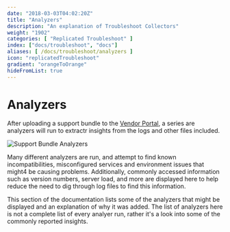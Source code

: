 ```yaml
---
date: "2018-03-03T04:02:20Z"
title: "Analyzers"
description: "An explanation of Troubleshoot Collectors"
weight: "1902"
categories: [ "Replicated Troubleshoot" ]
index: ["docs/troubleshoot", "docs"]
aliases: [ /docs/troubleshoot/analyzers ]
icon: "replicatedTroubleshoot"
gradient: "orangeToOrange"
hideFromList: true
---
```


# Analyzers

After uploading a support bundle to the [Vendor Portal](https://vendor.replicated.com/troubleshoot), a series are analyzers will run to extractr insights from the logs and other files included.

![Support Bundle Analyzers](/images/troubleshoot/analyzers.png)

Many different analyzers are run, and attempt to find known incompatibilities, misconfigured services and environment issues that might4 be causing problems. Additionally, commonly accessed information such as version numbers, server load, and more are displayed here to help reduce the need to dig through log files to find this information.

This section of the documentation lists some of the analyzers that might be displayed and an explanation of why it was added. The list of analyzers here is not a complete list of every analyer run, rather it's a look into some of the commonly reported insights.
